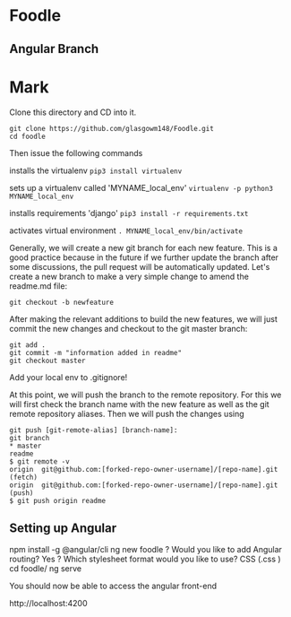 # Foodle
## Angular Branch


# Mark

Clone this directory and CD into it. 

```
git clone https://github.com/glasgowm148/Foodle.git
cd foodle
```

Then issue the following commands

installs the virtualenv
```pip3 install virtualenv```

sets up a virtualenv called 'MYNAME_local_env'
```virtualenv -p python3 MYNAME_local_env```

installs requirements 'django'
```pip3 install -r requirements.txt```

activates virtual environment
```. MYNAME_local_env/bin/activate```

Generally, we will create a new git branch for each new feature. This is a good practice because in the future if we further update the branch after some discussions, the pull request will be automatically updated. Let's create a new branch to make a very simple change to amend the readme.md file:

```
git checkout -b newfeature
```
After making the relevant additions to build the new features, we will just commit the new changes and checkout to the git master branch:
```
git add .
git commit -m "information added in readme"
git checkout master
```

Add your local env to .gitignore!


At this point, we will push the branch to the remote repository. 
For this we will first check the branch name with the new feature as well as the git remote repository aliases. 
Then we will push the changes using 

```
git push [git-remote-alias] [branch-name]:
git branch
* master
readme
$ git remote -v
origin  git@github.com:[forked-repo-owner-username]/[repo-name].git (fetch)
origin  git@github.com:[forked-repo-owner-username]/[repo-name].git (push)
$ git push origin readme
```
## Setting up Angular

npm install -g @angular/cli
ng new foodle
? Would you like to add Angular routing? Yes
? Which stylesheet format would you like to use? CSS    (.css )
cd foodle/
ng serve

You should now be able to access the angular front-end

http://localhost:4200

